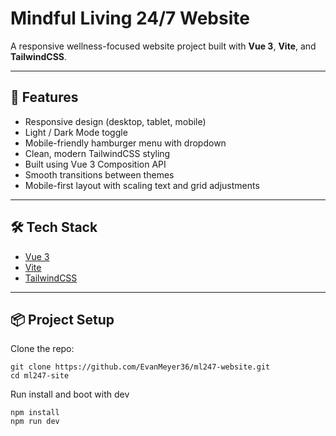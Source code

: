 # Mindful Living 24/7 Website

A responsive wellness-focused website project built with **Vue 3**, **Vite**, and **TailwindCSS**.

---

## 🚀 Features

- Responsive design (desktop, tablet, mobile)
- Light / Dark Mode toggle
- Mobile-friendly hamburger menu with dropdown
- Clean, modern TailwindCSS styling
- Built using Vue 3 Composition API
- Smooth transitions between themes
- Mobile-first layout with scaling text and grid adjustments

---

## 🛠 Tech Stack

- [Vue 3](https://vuejs.org/)
- [Vite](https://vitejs.dev/)
- [TailwindCSS](https://tailwindcss.com/)

---

## 📦 Project Setup

Clone the repo:

```
git clone https://github.com/EvanMeyer36/ml247-website.git
cd ml247-site
```

Run install and boot with dev
```
npm install
npm run dev
```
